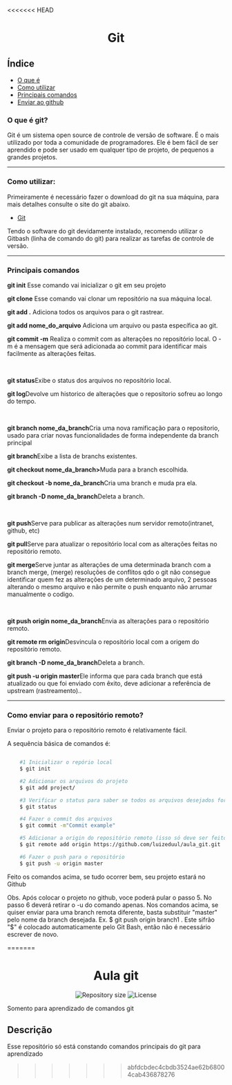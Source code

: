 <<<<<<< HEAD
<h1 align="center">Git</h1>

## Índice
- [O que é](#-O-que-é-git?)
- [Como utilizar](#-Como-utilizar)
- [Principais comandos](#-principais-comandos)
- [Enviar ao github](#-como-enviar-para-o-repositorio-remoto?)

### O que é git?
<p>Git é um sistema open source de controle de versão de software. É o mais utilizado por toda a comunidade de programadores. Ele é bem fácil de ser aprendido e pode ser usado em qualquer tipo de projeto, de pequenos a grandes projetos.</p>

---
### Como utilizar:

<p>Primeiramente é necessário fazer o download do git na sua máquina, para mais detalhes consulte o site do git abaixo.</p> 

- [Git](https://git-scm.com/) 

<p>Tendo o software do git devidamente instalado, recomendo utilizar o Gitbash (linha de comando do git) para realizar as tarefas de controle de versão.</p>

---
### Principais comandos

<p><strong>git init</strong> Esse comando vai inicializar o git em seu projeto</p>
<p><strong>git clone</strong> Esse comando vai clonar um repositório na sua máquina local.</p>
<p><strong>git add .</strong> Adiciona todos os arquivos para o git rastrear.</p>
<p><strong>git add nome_do_arquivo</strong> Adiciona um arquivo ou pasta específica ao git.</p>
<p><strong>git commit -m</strong> Realiza o commit com as alterações no repositório local. O -m é a mensagem que será adicionada ao commit para identificar mais facilmente as alterações feitas.</p><br/>

<p><strong>git status</strong>Exibe o status dos arquivos no repositório local.</p>
<p><strong>git log</strong>Devolve um historico de alterações que o repositorio sofreu ao longo do tempo.</p>
<br/>
<p><strong>git branch nome_da_branch</strong>Cria uma nova ramificação para o repositorio, usado para criar novas funcionalidades de forma independente da branch principal</p>
<p><strong>git branch</strong>Exibe a lista de branchs existentes.</p>
<p><strong>git checkout nome_da_branch></strong>Muda para a branch escolhida.</p>
<p><strong>git checkout -b nome_da_branch</strong>Cria uma branch e muda pra ela.</p>
<p><strong>git branch -D nome_da_branch</strong>Deleta a branch.</p>
<br/>
<p><strong>git push</strong>Serve para publicar as alterações num servidor remoto(intranet, github, etc)</p>
<p><strong>git pull</strong>Serve para atualizar o repositório local com as alterações feitas no repositório remoto.</p>
<p><strong>git merge</strong>Serve juntar as alterações de uma determinada branch com a branch merge, (merge) resoluções de conflitos qdo o git não consegue identificar quem fez as alterações de um determinado arquivo, 2 pessoas alterando o mesmo arquivo e não permite o push enquanto não arrumar manualmente o codigo.</p>
<br/>
<p><strong>git push origin nome_da_branch</strong>Envia as alterações para o repositório remoto.</p>
<p><strong>git remote rm origin</strong>Desvincula o repositório local com a origem do repositório remoto.</p>
<p><strong>git branch -D nome_da_branch</strong>Deleta a branch.</p>
<p><strong>git push -u origin master</strong>Ele informa que para cada branch que está atualizado ou que foi enviado com êxito, deve adicionar a referência de upstream (rastreamento)..</p>

---
### Como enviar para o repositório remoto?

<p>Enviar o projeto para o repositório remoto é relativamente fácil.</p>
<p>A sequência básica de comandos é:</p>

```bash

    #1 Inicializar o repório local
    $ git init

    #2 Adicionar os arquivos do projeto
    $ git add project/

    #3 Verificar o status para saber se todos os arquivos desejados foram adicionados
    $ git status

    #4 Fazer o commit dos arquivos
    $ git commit -m"Commit example"

    #5 Adicionar a origin do repositório remoto (isso só deve ser feito na primeira vez, depois só fazer push)
    $ git remote add origin https://github.com/luizeduul/aula_git.git

    #6 Fazer o push para o repositório
    $ git push -u origin master

```

<p>Feito os comandos acima, se tudo ocorrer bem, seu projeto estará no Github</p>
<span>Obs. Após colocar o projeto no github, voce poderá pular o passo 5. No passo 6 deverá retirar o -u do comando apenas.</span>
<span>Nos comandos acima, se quiser enviar para uma branch remota diferente, basta substituir "master" pelo nome da branch desejada. Ex. $ git push origin branch1 . Este sifrão "$" é colocado automaticamente pelo Git Bash, então não é necessário escrever de novo.</span>





















=======
<h1 align="center">Aula git</h1>

<p align="center">
 <img alt="Repository size" src="https://img.shields.io/github/repo-size/luizeduul/aula_git">
 <img alt="License" src="https://img.shields.io/badge/license-MIT-brightgreen">
</p>

<p>Somento para aprendizado de comandos git</p>
      
<h2>Descrição</h2>
 <p>Esse repositório só está constando comandos principais do git para aprendizado </p>
  
>>>>>>> abfdcbdec4cbdb3524ae62b68004cab436878276

